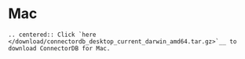 # Mac

```eval_rst
.. centered:: Click `here </download/connectordb_desktop_current_darwin_amd64.tar.gz>`__ to download ConnectorDB for Mac.
```
